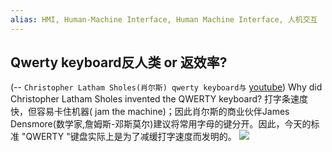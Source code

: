 ```yaml
---
alias: HMI, Human-Machine Interface, Human Machine Interface, 人机交互
---
```


## Qwerty keyboard反人类 or 返效率?
(-- `Christopher Latham Sholes(肖尔斯) qwerty keyboard与` [youtube](https://www.youtube.com/shorts/FFcR-gSIWq8))
Why did Christopher Latham Sholes invented the QWERTY keyboard?
打字条速度快，但容易卡住机器( jam the machine)；因此肖尔斯的商业伙伴James Densmore(数学家,詹姆斯-邓斯莫尔)建议将常用字母的键分开。因此，今天的标准 "QWERTY "键盘实际上是为了减缓打字速度而发明的。
 ![](https://savetheinventor.com/wp-content/uploads/iStock_000049228356_Small.png)